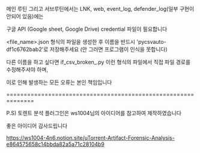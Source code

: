 메인 루틴 그리고 서브루틴에서는 LNK, web, event_log, defender_log(일부 구현이 안되어 있음)에는 

구글 API (Google sheet, Google Drive) credential 파일이 필요합니다

<file_name>.json 형식의 파일을 생성한 후 이름을 반드시 'pycsvauto-df1c6762bab2'로 저장해주세요 (안 그러면 프로그램이 인식을 못합니다)

다른 이름을 하고 싶다면 if_csv_broken_<name>.py 이런 형식의 파일에서 직접 파일 경로를 수정해주셔야 하며, 

이로 인해 발생하는 모든 오류는 본인 책임입니다

==============================================================

P.S) 토렌트 분석 플러그인은 ws1004님의 아이디어를 참고하여 제작하였습니다 

좋은 아이디어 감사드립니다

https://ws1004-4n6.notion.site/uTorrent-Artifact-Forensic-Analysis-e864575658c14bbda82a5a71c28104b9
